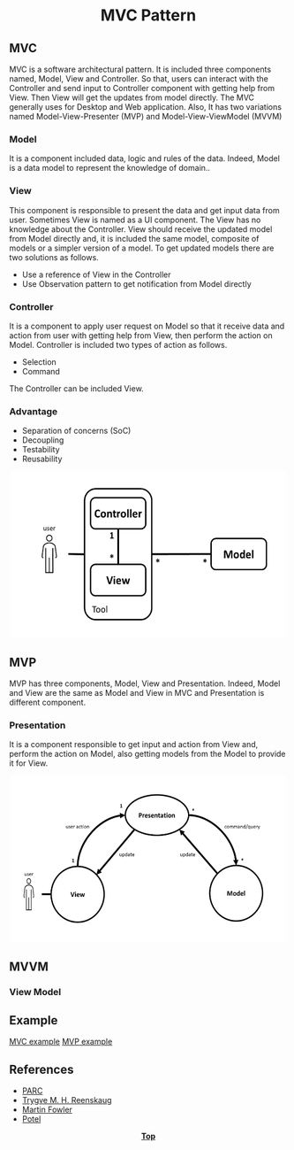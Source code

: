 # <p align="center">MVC Pattern</p>

## MVC

MVC is a software architectural pattern. It is included three components named, Model, View and Controller. So that,
users can interact with the Controller and send input to Controller component with getting help from View. Then View 
will get the updates from model directly. The MVC generally uses for Desktop and Web application. Also, It has two 
variations named Model-View-Presenter (MVP) and Model-View-ViewModel (MVVM)

### Model

It is a component included data, logic and rules of the data. Indeed, Model is a data model to represent the
knowledge of domain..

### View

This component is responsible to present the data and get input data from user. Sometimes View is named as a UI
component. The View has no knowledge about the Controller. View should receive the updated model from Model directly
and, it is included the same model, composite of models or a simpler version of a model. To get updated models there are
two solutions as follows.

* Use a reference of View in the Controller
* Use Observation pattern to get notification from Model directly

### Controller

It is a component to apply user request on Model so that it receive data and action from user with getting help from
View, then perform the action on Model. Controller is included two types of action as follows.

* Selection
* Command

The Controller can be included View.

### Advantage

* Separation of concerns (SoC)
* Decoupling
* Testability
* Reusability

<p align="center">

<img src="image/mvc.png" width="500" height="300" />

</p>

## MVP

MVP has three components, Model, View and Presentation. Indeed, Model and View are the same as Model and View in MVC and
Presentation is different component.

### Presentation

It is a component responsible to get input and action from View and, perform the action on Model, also getting models 
from the Model to provide it for View.

<p align="center">
<img src="image/mvp.png" width="500" height="300" />
</p>

## MVVM

### View Model

## Example

[MVC example](./mvc-example)
[MVP example](./mvp-example)

## References

* [PARC](http://wayback.archive-it.org/10370/20180425071111/http://folk.uio.no/trygver/themes/mvc/mvc-index.html)
* [Trygve M. H. Reenskaug](https://folk.universitetetioslo.no/trygver)
* [Martin Fowler](https://martinfowler.com/eaaDev/uiArchs.html)
* [Potel](http://www.wildcrest.com/Potel/Portfolio/mvp.pdf)

**<p align="center"> [Top](#MVC-Pattern) </p>**


